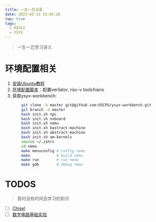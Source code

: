 ```yaml
---
title: 一生一芯记录
date: 2023-03-13 15:45:26
top: true
tags:
  - RISCV
  - YSYX
---
```


> 一生一芯学习讲义

# 环境配置相关

1. [安装Ubuntu教程](https://timemeansalot.github.io/2023/08/30/linux-setup/)
2. [环境配置脚本](https://github.com/timemeansalot/env_config/blob/linux/env-install-scripts.sh)：配置verilator, risc-v toolchians
3. 获取ysyx-workbench:
   ```bash
       git clone -b master git@github.com:OSCPU/ysyx-workbench.git
       git branch -m master
       bash init.sh npc
       bash init.sh nvboard
       bash init.sh nemu
       bash init.sh bastract-machine
       bash init.sh abstract-machine
       bash init.sh am-kernels
       source ~/.zshrc
       cd nemu
       make menuconfig # config nemu
       make            # build nemu
       make run        # run nemu
       make gdb        # debug nemu
   ```

# TODOS

> 暂时没有时间去学习的知识

- [ ] [Chisel](https://ysyx.oscc.cc/docs/2306/prestudy/0.5.html)
- [ ] [数字电路基础实验](https://nju-projectn.github.io/dlco-lecture-note/index.html)

